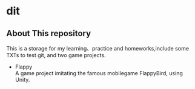 # dit

## About This repository  
This is a storage for my learning、practice and homeworks,include some TXTs to test git, and two game projects.

- Flappy  
A game project imitating the famous mobilegame FlappyBird, using Unity.
